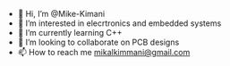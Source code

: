 - 👋 Hi, I’m @Mike-Kimani
- 👀 I’m interested in elecrtronics and embedded systems
- 🌱 I’m currently learning C++
- 💞️ I’m looking to collaborate on PCB designs
- 📫 How to reach me mikalkimmani@gmail.com

<!---
Mike-Kimani/Mike-Kimani is a ✨ special ✨ repository because its `README.md` (this file) appears on your GitHub profile.
You can click the Preview link to take a look at your changes.
--->
